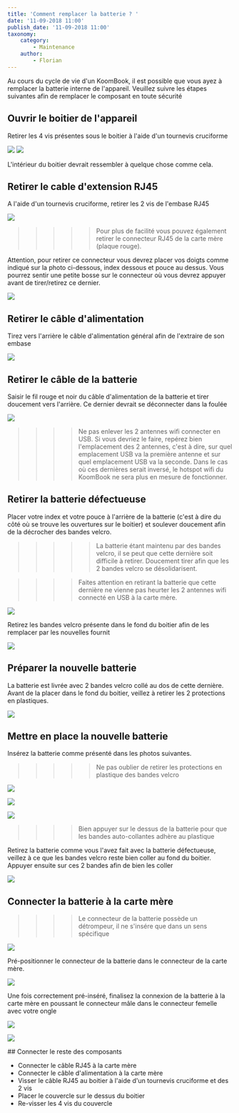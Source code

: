 ```yaml
---
title: 'Comment remplacer la batterie ? '
date: '11-09-2018 11:00'
publish_date: '11-09-2018 11:00'
taxonomy:
    category:
        - Maintenance
    author:
        - Florian
---
```


Au cours du cycle de vie d'un KoomBook, il est possible que vous ayez à remplacer la batterie interne de l'appareil. Veuillez suivre les étapes suivantes afin de remplacer le composant en toute sécurité

## Ouvrir le boitier de l'appareil

Retirer les 4 vis présentes sous le boitier à l'aide d'un tournevis cruciforme

![](20180911_103016.jpg?cropResize=600)
![](20180911_103053.jpg?cropResize=600)

L'intérieur du boitier devrait ressembler à quelque chose comme cela.

## Retirer le cable d'extension RJ45

A l'aide d'un tournevis cruciforme, retirer les 2 vis de l'embase RJ45

![](20180911_103107.jpg?cropResize=600)

> > > > > Pour plus de facilité vous pouvez également retirer le connecteur RJ45 de la carte mère (plaque rouge).

Attention, pour retirer ce connecteur vous devrez placer vos doigts comme indiqué sur la photo ci-dessous, index dessous et pouce au dessus. Vous pourrez sentir une petite bosse sur le connecteur où vous devrez appuyer avant de tirer/retirez ce dernier. 

![](20180911_104243.jpg?cropResize=600)



## Retirer le câble d'alimentation 

Tirez vers l'arrière le câble d'alimentation général afin de l'extraire de son embase 

![](20180911_103203.jpg?cropResize=600)



## Retirer le câble de la batterie 

Saisir le fil rouge et noir du câble d'alimentation de la batterie et tirer doucement vers l'arrière. Ce dernier devrait se déconnecter dans la foulée

![](20180911_103215.jpg?cropResize=600)

> > > > Ne pas enlever les 2 antennes wifi connecter en USB. Si vous devriez le faire, repérez bien l'emplacement des 2 antennes, c'est à dire, sur quel emplacement USB va la première antenne et sur quel emplacement USB va la seconde. Dans le cas où ces dernières serait inversé, le hotspot wifi du KoomBook ne sera plus en mesure de fonctionner.

## Retirer la batterie défectueuse 

Placer votre index et votre pouce à l'arrière de la batterie (c'est à dire du côté où se trouve les ouvertures sur le boitier) et soulever doucement afin de la décrocher des bandes velcro.

> > > > > La batterie étant maintenu par des bandes velcro, il se peut que cette dernière soit difficile à retirer. Doucement tirer afin que les 2 bandes velcro se désolidarisent.


> > > > Faites attention en retirant la batterie que cette dernière ne vienne pas heurter les 2 antennes wifi connecté en USB à la carte mère.

![](20180911_103236.jpg?cropResize=600)



Retirez les bandes velcro présente dans le fond du boitier afin de les remplacer par les nouvelles fournit

![](20180911_103304.jpg?cropResize=600)



## Préparer la nouvelle batterie 

La batterie est livrée avec 2 bandes velcro collé au dos de cette dernière. Avant de la placer dans le fond du boitier, veillez à retirer les 2 protections en plastiques.

![](20180911_105418.jpg?cropResize=600)



## Mettre en place la nouvelle batterie

Insérez la batterie comme présenté dans les photos suivantes.

> > > > > Ne pas oublier de retirer les protections en plastique des bandes velcro

![](20180911_105817.jpg?cropResize=600)

![](20180911_105819.jpg?cropResize=600)

![](20180911_105825.jpg?cropResize=600)

> > > > Bien appuyer sur le dessus de la batterie pour que les bandes auto-collantes adhère au plastique

Retirez la batterie comme vous l'avez fait avec la batterie défectueuse, veillez à ce que les bandes velcro reste bien coller au fond du boitier. Appuyer ensuite sur ces 2 bandes afin de bien les coller

![](20180911_135736.jpg?cropResize=600)

## Connecter la batterie à la carte mère

> > > > Le connecteur de la batterie possède un détrompeur, il ne s'insére que dans un sens spécifique

![](20180911_141151.jpg?cropResize=600)

Pré-positionner le connecteur de la batterie dans le connecteur de la carte mère.

![](20180911_103352.jpg?cropResize=600)

Une fois correctement pré-inséré, finalisez la connexion de la batterie à la carte mère en poussant le connecteur mâle dans le connecteur femelle avec votre ongle

![](20180911_103409.jpg?cropResize=600)

![](20180911_103422.jpg?cropResize=600)



## Connecter le reste des composants

* Connecter le câble RJ45 à la carte mère
* Connecter le câble d'alimentation à la carte mère
* Visser le câble RJ45 au boitier à l'aide d'un tournevis cruciforme et des 2 vis
* Placer le couvercle sur le dessus du boitier
* Re-visser les 4 vis du couvercle